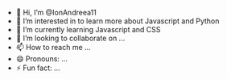- 👋 Hi, I’m @IonAndreea11
- 👀 I’m interested in to learn more about Javascript and Python
- 🌱 I’m currently learning Javascript and CSS
- 💞️ I’m looking to collaborate on ...
- 📫 How to reach me ...
- 😄 Pronouns: ...
- ⚡ Fun fact: ...

<!---
IonAndreea11/IonAndreea11 is a ✨ special ✨ repository because its `README.md` (this file) appears on your GitHub profile.
You can click the Preview link to take a look at your changes.
--->
